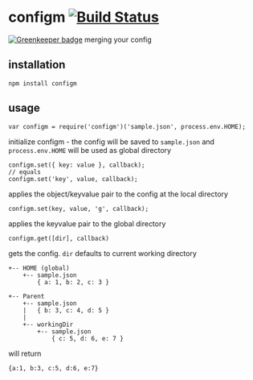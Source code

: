 # configm [![Build Status](https://secure.travis-ci.org/Bonuspunkt/configm.png)](http://travis-ci.org/Bonuspunkt/configm)

[![Greenkeeper badge](https://badges.greenkeeper.io/Bonuspunkt/configm.svg)](https://greenkeeper.io/)
merging your config

## installation
    npm install configm

## usage
    var configm = require('configm')('sample.json', process.env.HOME);
initialize configm - the config will be saved to `sample.json` and `process.env.HOME` will be used as global directory

    configm.set({ key: value }, callback);
    // equals
    configm.set('key', value, callback);
applies the object/keyvalue pair to the config at the local directory

    configm.set(key, value, 'g', callback);
applies the keyvalue pair to the global directory

    configm.get([dir], callback)
gets the config. `dir` defaults to current working directory

    +-- HOME (global)
        +-- sample.json
            { a: 1, b: 2, c: 3 }
    
    +-- Parent
        +-- sample.json
        |   { b: 3, c: 4, d: 5 }
        |
        +-- workingDir
            +-- sample.json
                { c: 5, d: 6, e: 7 }
will return

    {a:1, b:3, c:5, d:6, e:7}

